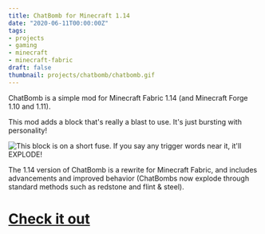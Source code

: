 ```yaml
---
title: ChatBomb for Minecraft 1.14
date: "2020-06-11T00:00:00Z"
tags:
- projects
- gaming
- minecraft
- minecraft-fabric
draft: false
thumbnail: projects/chatbomb/chatbomb.gif
---
```


ChatBomb is a simple mod for Minecraft Fabric 1.14 (and Minecraft Forge 1.10 and 1.11).

This mod adds a block that's really a blast to use. It's just bursting with personality!

![This block is on a short fuse. If you say any trigger words near it, it'll EXPLODE!](chatbomb.gif)

The 1.14 version of ChatBomb is a rewrite for Minecraft Fabric, and includes advancements and improved behavior (ChatBombs now explode through standard methods such as redstone and flint & steel).

# [Check it out](https://www.curseforge.com/minecraft/mc-mods/chat-bomb)
